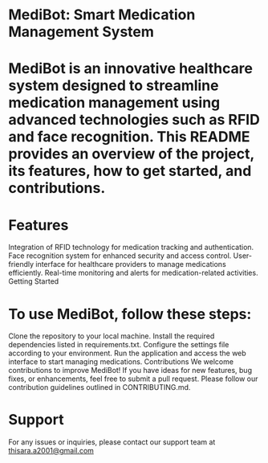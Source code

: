 # MediBot: Smart Medication Management System

# MediBot is an innovative healthcare system designed to streamline medication management using advanced technologies such as RFID and face recognition. This README provides an overview of the project, its features, how to get started, and contributions.

# Features
Integration of RFID technology for medication tracking and authentication.
Face recognition system for enhanced security and access control.
User-friendly interface for healthcare providers to manage medications efficiently.
Real-time monitoring and alerts for medication-related activities.
Getting Started

# To use MediBot, follow these steps:

Clone the repository to your local machine.
Install the required dependencies listed in requirements.txt.
Configure the settings file according to your environment.
Run the application and access the web interface to start managing medications.
Contributions
We welcome contributions to improve MediBot! If you have ideas for new features, bug fixes, or enhancements, feel free to submit a pull request. Please follow our contribution guidelines outlined in CONTRIBUTING.md.

# Support
For any issues or inquiries, please contact our support team at thisara.a2001@gmail.com
